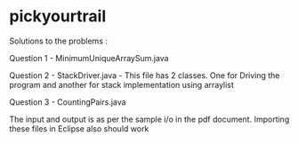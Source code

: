 # pickyourtrail
Solutions to the problems : 

Question 1 - MinimumUniqueArraySum.java 

Question 2 - StackDriver.java - This file has 2 classes. One for Driving the program and another for stack implementation using arraylist

Question 3 - CountingPairs.java

The input and output is as per the sample i/o in the pdf document. Importing these files in Eclipse also should work
